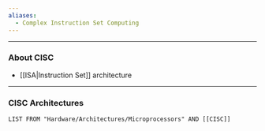 ```yaml
---
aliases:
  - Complex Instruction Set Computing
---
```

---

### About CISC

- [[ISA|Instruction Set]] architecture

---

### CISC Architectures

```dataview
LIST FROM "Hardware/Architectures/Microprocessors" AND [[CISC]]
```